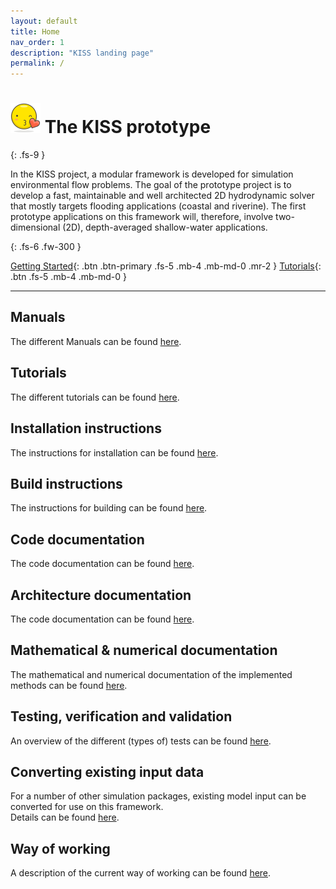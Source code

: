 ```yaml
---
layout: default
title: Home
nav_order: 1
description: "KISS landing page"
permalink: /
---
```


# <img src="kissprojectavatar.png" alt="Component View"> The KISS prototype
{: .fs-9 }

In the KISS project, a modular framework is developed for simulation environmental flow problems.
The goal of the prototype project is to develop a fast, maintainable and well architected 2D hydrodynamic solver that mostly targets flooding applications (coastal and riverine).
The first prototype applications on this framework will, therefore, involve two-dimensional (2D), depth-averaged shallow-water applications.

{: .fs-6 .fw-300 }

[Getting Started](kiss/docs/getting_started/index.md){: .btn .btn-primary .fs-5 .mb-4 .mb-md-0 .mr-2 } [Tutorials](kiss/docs/tutorials/tutorials.md){: .btn .fs-5 .mb-4 .mb-md-0 }

---

## Manuals

The different Manuals can be found [here](kiss/docs/manuals/manuals.md).

## Tutorials

The different tutorials can be found [here](kiss/docs/tutorials/tutorials.md).

## Installation instructions

The instructions for installation can be found [here](kiss/docs/installation/installation.md).

## Build instructions

The instructions for building can be found [here](kiss/docs/building/building.md).

## Code documentation

The code documentation can be found [here](kiss/docs/code/code.md).

## Architecture documentation

The code documentation can be found [here](kiss/docs/architecture/architecture.md).

## Mathematical & numerical documentation

The mathematical and numerical documentation of the implemented methods can be found [here](kiss/docs/numerics/numerics.md).

## Testing, verification and validation

An overview of the different (types of) tests can be found [here](kiss/docs/test/tests.md).

## Converting existing input data

For a number of other simulation packages, existing model input can be converted for use on this framework.  
Details can be found [here](kiss/docs/input_conversion/input_conversion.md).

## Way of working

A description of the current way of working can be found [here](kiss/docs/way_of_working/way_of_working.md).
